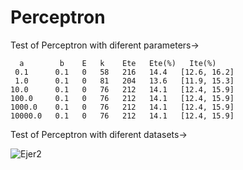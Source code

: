 # Perceptron


Test of Perceptron with diferent parameters->

      a        b    E   k    Ete   Ete(%)   Ite(%)
     0.1      0.1   0   58   216   14.4   [12.6, 16.2]
     1.0      0.1   0   81   204   13.6   [11.9, 15.3]
    10.0      0.1   0   76   212   14.1   [12.4, 15.9]
    100.0     0.1   0   76   212   14.1   [12.4, 15.9]
    1000.0    0.1   0   76   212   14.1   [12.4, 15.9]
    10000.0   0.1   0   76   212   14.1   [12.4, 15.9]
 
 
 Test of Perceptron with diferent datasets->
 
 ![Ejer2](https://user-images.githubusercontent.com/99536660/167117833-9867803c-431e-4dae-a7ff-48682fcdeee4.png)
